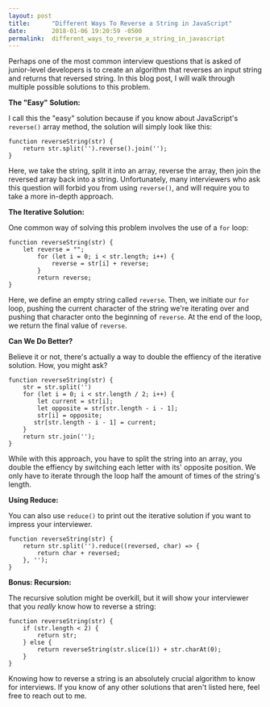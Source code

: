 ```yaml
---
layout: post
title:      "Different Ways To Reverse a String in JavaScript"
date:       2018-01-06 19:20:59 -0500
permalink:  different_ways_to_reverse_a_string_in_javascript
---
```



Perhaps one of the most common interview questions that is asked of junior-level developers is to create an algorithm that reverses an input string and returns that reversed string.  In this blog post, I will walk through multiple possible solutions to this problem.

**The "Easy" Solution:**

I call this the "easy" solution because if you know about JavaScript's `reverse()` array method, the solution will simply look like this:

```
function reverseString(str) {
    return str.split('').reverse().join('');
}
```

Here, we take the string, split it into an array, reverse the array, then join the reversed array back into a string. Unfortunately, many interviewers who ask this question will forbid you from using `reverse()`, and will require you to take a more in-depth approach.

**The Iterative Solution:**

One common way of solving this problem involves the use of a `for` loop:

```
function reverseString(str) {
    let reverse = "";
		for (let i = 0; i < str.length; i++) {
		    reverse = str[i] + reverse;
		}
		return reverse;
}
```

Here, we define an empty string called `reverse`. Then, we initiate our `for` loop, pushing the current character of the string we're iterating over and pushing that character onto the beginning of `reverse`. At the end of the loop, we return the final value of `reverse`.

**Can We Do Better?**

Believe it or not, there's actually a way to double the effiency of the iterative solution. How, you might ask?

```
function reverseString(str) {
    str = str.split('')
    for (let i = 0; i < str.length / 2; i++) {
        let current = str[i];
        let opposite = str[str.length - i - 1];
        str[i] = opposite;
       str[str.length - i - 1] = current;
    }
    return str.join('');
}
```

While with this approach, you have to split the string into an array, you double the effiency by switching each letter with its' opposite position. We only have to iterate through the loop half the amount of times of the string's length.

**Using Reduce:**

You can also use `reduce()` to print out the iterative solution if you want to impress your interviewer.

```
function reverseString(str) {
    return str.split('').reduce((reversed, char) => {
        return char + reversed;
    }, '');
}
```

**Bonus: Recursion:**

The recursive solution might be overkill, but it will show your interviewer that you *really* know how to reverse a string:

```
function reverseString(str) {
    if (str.length < 2) {
        return str;
    } else {
        return reverseString(str.slice(1)) + str.charAt(0);
    }
}
```

Knowing how to reverse a string is an absolutely crucial algorithm to know for interviews. If you know of any other solutions that aren't listed here, feel free to reach out to me.


